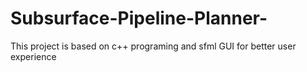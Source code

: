 # Subsurface-Pipeline-Planner- 
This project is based on c++ programing and sfml GUI for better user experience 
